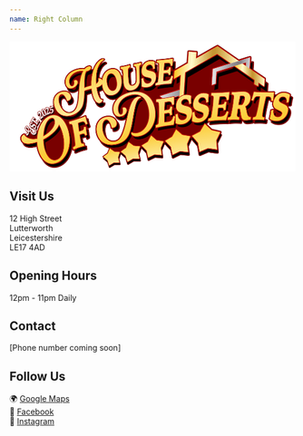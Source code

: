 ```yaml
---
name: Right Column
---
```


![House of Desserts Logo](/assets/house-of-desserts-compressed.png)

## Visit Us

12 High Street  
Lutterworth  
Leicestershire  
LE17 4AD

## Opening Hours

12pm - 11pm Daily

## Contact

[Phone number coming soon]

## Follow Us

🌍 [Google Maps](https://maps.app.goo.gl/4ZMZVLooaErnYnWw6)  
📘 [Facebook](https://www.facebook.com/profile.php?id=61576113030850)  
📸 [Instagram](https://www.instagram.com/house_of_dessert_s)
